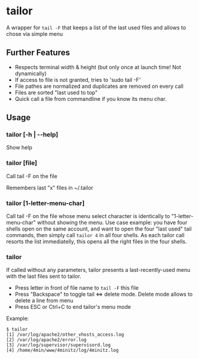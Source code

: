 # tailor
A wrapper for ```tail -F``` that keeps a list of the last used files and allows to chose via simple menu

## Further Features
* Respects terminal width & height (but only once at launch time! Not dynamically)
* If access to file is not granted, tries to 'sudo tail -F'
* File pathes are normalized and duplicates are removed on every call
* Files are sorted "last used to top"
* Quick call a file from commandline if you know its menu char.


## Usage
### tailor [-h | --help]
Show help

### tailor [file]
Call tail -F on the file

Remembers last "x" files in ~/.tailor

### tailor [1-letter-menu-char]
Call tail -F on the file whose menu select character is identically to "1-letter-menu-char" without showing the menu. 
Use case example: you have four shells open on the same account, and want to open the four "last used" tail commands,
then simply call ```tailor 4``` in all four shells. As each tailor call resorts the list immediatelly,
this opens all the right files in the four shells.


### tailor
If called without any parameters, tailor presents a last-recently-used menu with the last files sent to tailor. 

* Press letter in front of file name to ```tail -F``` this file
* Press "Backspace" to toggle tail <=> delete mode. Delete mode allows to delete a line from menu
* Press ESC or Ctrl+C to end tailor's menu mode

Example:

    $ tailor
    [1] /var/log/apache2/other_vhosts_access.log
    [2] /var/log/apache2/error.log
    [3] /var/log/supervisor/supervisord.log
    [4] /home/4min/www/4minitz/log/4minitz.log

